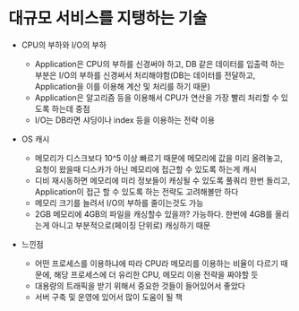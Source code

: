 # 대규모 서비스를 지탱하는 기술

- CPU의 부하와 I/O의 부하
	- Application은 CPU의 부하를 신경써야 하고, DB 같은 데이터를 입출력 하는 부분은 I/O의 부하를 신경써서 처리해야함(DB는 데이터를 전달하고, Application을 이를 이용해 계산 및 처리를 하기 때문)
	- Application은 알고리즘 등을 이용해서 CPU가 연산을 가장 빨리 처리할 수 있도록 하는데 중점
	- I/O는 DB라면 샤딩이나 index 등을 이용하는 전략 이용

- OS 캐시
	- 메모리가 디스크보다 10^5 이상 빠르기 때문에 메모리에 값을 미리 올려놓고, 요청이 왔을때 디스카가 아닌 메모리에 접근할 수 있도록 하는게 캐시
	- 디비 재시동하면 메모리에 미리 정보들이 캐싱될 수 있도록 풀쿼리 한번 돌리고, Application이 접근 할 수 있도록 하는 전략도 고려해볼만 하다
	- 메모리 크기를 늘려서 I/O의 부하를 줄이는것도 가능
	- 2GB 메모리에 4GB의 파일을 캐싱할수 있을까? 가능하다. 한번에 4GB를 올리는게 아니고 부분적으로(페이징 단위로) 캐싱하기 때문

- 느낀점
	- 어떤 프로세스를 이용하냐에 따라 CPU라 메모리를 이용하는 비율이 다르기 때문에, 해당 프로세스에 더 유리한 CPU, 메모리 이용 전략을 짜야할 듯
	- 대용량의 트래픽을 받기 위해서 중요한 것들이 들어있어서 좋았다
	- 서버 구축 및 운영에 있어서 많이 도움이 될 책